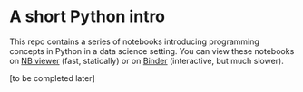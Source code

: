 # A short Python intro

This repo contains a series of notebooks introducing programming concepts in Python in a data science setting.
You can view these notebooks on [NB viewer](https://nbviewer.org/) (fast, statically) or on [Binder](https://mybinder.org/) (interactive, but much slower).


[to be completed later]

